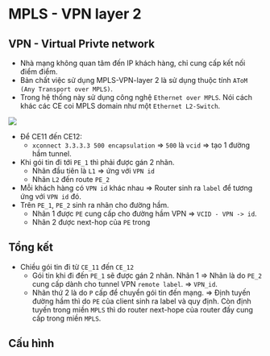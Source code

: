 # MPLS - VPN layer 2
## VPN - Virtual Privte network
- Nhà mạng không quan tâm đến IP khách hàng, chỉ cung cấp kết nối điểm điểm.
- Bản chất việc sử dụng MPLS-VPN-layer 2 là sử dụng thuộc tính `AToM (Any Transport over MPLS)`.
- Trong hệ thống này sử dụng công nghệ `Ethernet over MPLS`. Nói cách khác các CE coi MPLS domain như một `Ethernet L2-Switch`.

![](https://i.ibb.co/1ZMpSrr/Screenshot-from-2021-06-21-11-46-58.png)

- Để CE11 đến CE12:
    + `xconnect 3.3.3.3 500 encapsulation` => `500` là `vcid` => tạo 1 đường hầm tunnel.
- Khi gói tin đi tới `PE_1` thì phải được gán 2 nhãn.
  + Nhãn đầu tiên là `L1` => ứng với `VPN id`
  + Nhãn `L2` đến route `PE_2`
- Mỗi khách hàng có `VPN id` khác nhau => Router sinh ra `label` để tương ứng với `VPN id` đó. 
- Trên `PE_1`, `PE_2` sinh ra nhãn cho đường hầm. 
   + Nhãn 1 được `PE` cung cấp cho đường hầm VPN => `VCID - VPN -> id`.
   + Nhãn 2 được next-hop của `PE` trong 

## Tổng kết
- Chiều gói tin đi từ `CE_11` đến `CE_12`
  + Gói tin khi đi đến `PE_1` sẽ được gán 2 nhãn. Nhãn 1 => Nhãn là do `PE_2` cung cấp dành cho tunnel VPN `remote label`. => `VPN_id`.
  + Nhãn thứ 2 là do `P` cấp để chuyển gói tin đến mạng.
=> Định tuyến đường hầm thì do `PE` của client sinh ra label và quy định. Còn định tuyến trong miền `MPLS` thì do router next-hope của router đấy cung cấp trong miền `MPLS`.

## Cấu hình
